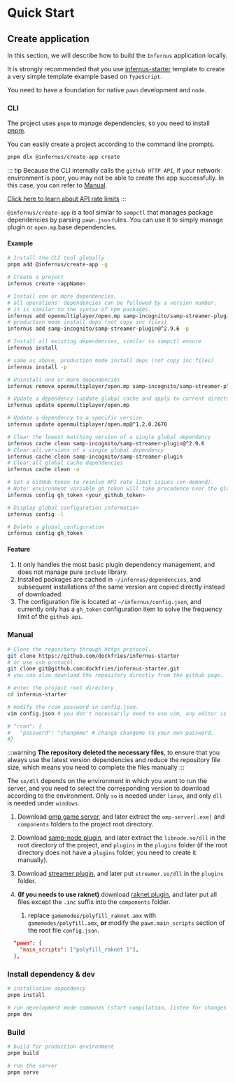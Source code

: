 # Quick Start

## Create application

In this section, we will describe how to build the `Infernus` application locally.

It is strongly recommended that you use [infernus-starter](https://github.com/dockfries/infernus-starter) template to create a very simple template example based on `TypeScript`.

You need to have a foundation for native `pawn` development and `node`.

### CLI

The project uses `pnpm` to manage dependencies, so you need to install [pnpm](https://pnpm.io/).

You can easily create a project according to the command line prompts.

```sh
pnpm dlx @infernus/create-app create
```

::: tip
Because the CLI internally calls the `github HTTP API`, if your network environment is poor, you may not be able to create the app successfully. In this case, you can refer to [Manual](#manual).

[Click here to learn about API rate limits](https://docs.github.com/en/rest/using-the-rest-api/rate-limits-for-the-rest-api?apiVersion=2022-11-28#about-primary-rate-limits)
:::

`@infernus/create-app` is a tool similar to `sampctl` that manages package dependencies by parsing `pawn.json` rules. You can use it to simply manage plugin or `open.mp` base dependencies.

#### Example

```sh
# Install the CLI tool globally
pnpm add @infernus/create-app -g

# Create a project
infernus create <appName>

# Install one or more dependencies, 
# all operations' dependencies can be followed by a version number, 
# it is similar to the syntax of npm packages.
infernus add openmultiplayer/open.mp samp-incognito/samp-streamer-plugin@^2.9.6
# production mode install deps (not copy inc files)
infernus add samp-incognito/samp-streamer-plugin@^2.9.6 -p

# Install all existing dependencies, similar to sampctl ensure
infernus install

# same as above, production mode install deps (not copy inc files)
infernus install -p

# Uninstall one or more dependencies
infernus remove openmultiplayer/open.mp samp-incognito/samp-streamer-plugin@^2.9.6

# Update a dependency (update global cache and apply to current directory)
infernus update openmultiplayer/open.mp

# Update a dependency to a specific version
infernus update openmultiplayer/open.mp@^1.2.0.2670

# Clear the lowest matching version of a single global dependency
infernus cache clean samp-incognito/samp-streamer-plugin@^2.9.6
# Clear all versions of a single global dependency
infernus cache clean samp-incognito/samp-streamer-plugin
# Clear all global cache dependencies
infernus cache clean -a

# Set a GitHub token to resolve API rate limit issues (on-demand).
# Note: environment variable gh_token will take precedence over the global config.
infernus config gh_token <your_github_token>

# Display global configuration information
infernus config -l

# Delete a global configuration
infernus config gh_token
```

#### Feature

1. It only handles the most basic plugin dependency management, and does not manage pure `include` library.
2. Installed packages are cached in `~/infernus/dependencies`, and subsequent installations of the same version are copied directly instead of downloaded.
3. The configuration file is located at `~/infernus/config.json`, and currently only has a `gh_token` configuration item to solve the frequency limit of the `github api`.

### Manual

```sh
# Clone the repository through https protocol.
git clone https://github.com/dockfries/infernus-starter
# or use ssh protocol.
git clone git@github.com:dockfries/infernus-starter.git
# you can also download the repository directly from the github page.

# enter the project root directory.
cd infernus-starter

# modify the rcon password in config.json.
vim config.json # you don't necessarily need to use vim, any editor is fine.

# "rcon": {
#   "password": "changeme" # change changeme to your own password.
#}
```

:::warning
**The repository deleted the necessary files**, to ensure that you always use the latest version dependencies and reduce the repository file size, which means you need to complete the files manually
:::

The `so/dll` depends on the environment in which you want to run the server, and you need to select the corresponding version to download according to the environment. Only `so` is needed under `linux`, and only `dll` is needed under `windows`.

1. Download [omp game server](https://github.com/openmultiplayer/open.mp/releases), and later extract the `omp-server[.exe]` and `components` folders to the project root directory.

2. Download [samp-node plugin](https://github.com/AmyrAhmady/samp-node/releases), and later extract the `libnode.so/dll` in the root directory of the project, and `plugins` in the `plugins` folder (if the root directory does not have a `plugins` folder, you need to create it manually).

3. Download [streamer plugin](https://github.com/samp-incognito/samp-streamer-plugin/releases), and later put `streamer.so/dll` in the `plugins` folder.

4. **(If you needs to use raknet)** download [raknet plugin](https://github.com/katursis/Pawn.RakNet/releases), and later put all files except the `.inc` suffix into the `components` folder.
   1. replace `gamemodes/polyfill_raknet.amx` with `gamemodes/polyfill.amx`, **or** modify the `pawn.main_scripts` section of the root file `config.json`.

```json
  "pawn": {
    "main_scripts": ["polyfill_raknet 1"],
  },
```

### Install dependency & dev

```sh
# installation dependency
pnpm install

# run development mode commands (start compilation, listen for changes and restart automatically)
pnpm dev
```

### Build

```sh
# build for production environment
pnpm build

# run the server
pnpm serve
```
